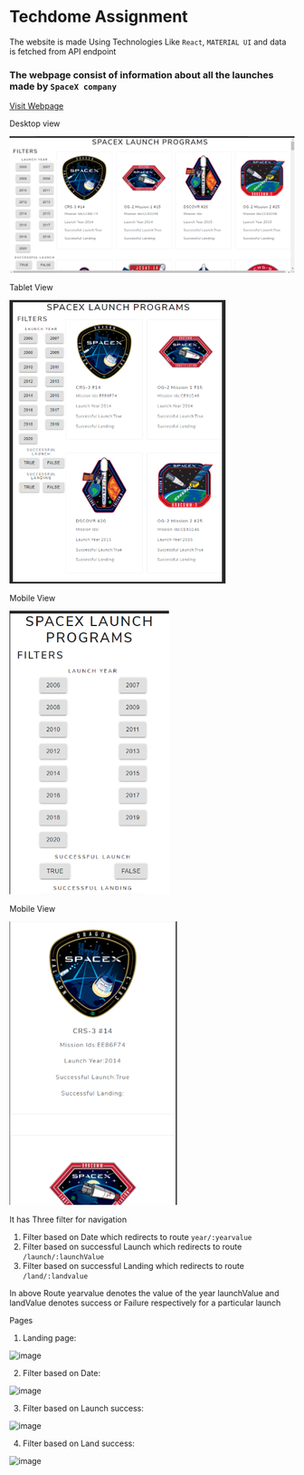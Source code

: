 # Techdome Assignment
The website is made Using Technologies Like `React`, `MATERIAL UI` and data is fetched from API endpoint
### The webpage consist of information about all the launches made by `SpaceX company`

[Visit Webpage](https://606b0a7ee471aaf8cdeb6a78--jigarshah19spacex.netlify.app/)
<p> Desktop view </p>

<img src="./images/Desktop.png">

Tablet View

<img src='./images/Tablet.png' height='500px'>

Mobile View

<img src='./images/Mobile1.png' height='500px'>

Mobile View

<img src='./images/mobile2.png' height='500px'>



It has Three filter for navigation

 1. Filter based on  Date which redirects to route `year/:yearvalue`
 2. Filter based on successful Launch which redirects to route `/launch/:launchValue`
 3. Filter based on successful Landing which redirects to route `/land/:landvalue`

In above Route yearvalue denotes the value of the year launchValue and landValue denotes success or Failure respectively for a particular launch

<p>Pages</p>

  1. Landing page:
  
  ![image](https://user-images.githubusercontent.com/64774218/113573811-7cbc9200-9638-11eb-8618-90dcdaf4d375.png)
 
  2. Filter based on Date:
  
  ![image](https://user-images.githubusercontent.com/64774218/113573864-9362e900-9638-11eb-9a46-13adfc41bddc.png)

 3. Filter based on Launch success:
 
 ![image](https://user-images.githubusercontent.com/64774218/113573902-ac6b9a00-9638-11eb-8883-9511b03092f7.png)

 
  4. Filter based on Land success:
  
  ![image](https://user-images.githubusercontent.com/64774218/113573948-c4431e00-9638-11eb-9b36-84031858623d.png)
  
